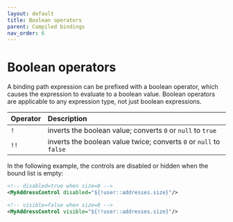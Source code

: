 ```yaml
---
layout: default
title: Boolean operators
parent: Compiled bindings
nav_order: 6
---
```


# Boolean operators
A binding path expression can be prefixed with a boolean operator, which causes the expression to evaluate to a boolean value. Boolean operators are applicable to any expression type, not just boolean expressions.

| Operator | Description |
|:-|:-|
| `!` | inverts the boolean value; converts `0` or `null` to `true` |
| `!!` | inverts the boolean value twice; converts `0` or `null` to `false` |

In the following example, the controls are disabled or hidden when the bound list is empty:

```xml
<!-- disabled=true when size=0 -->
<MyAddressControl disabled="${!user::addresses.size}"/>

<!-- visible=false when size=0 -->
<MyAddressControl visible="${!!user::addresses.size}"/>
```